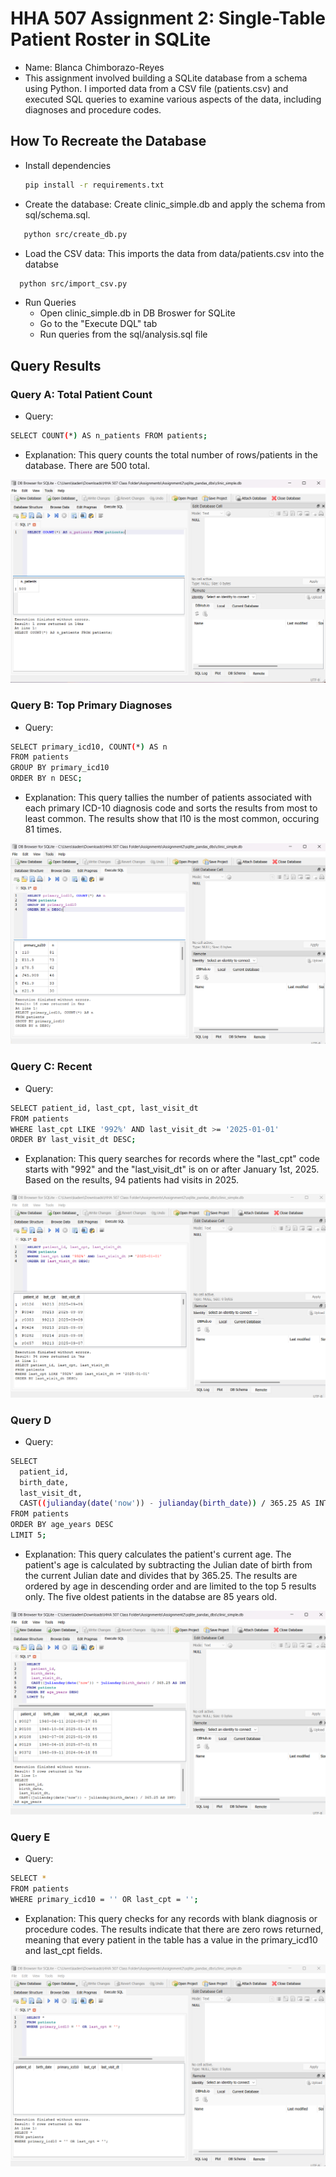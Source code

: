 # HHA 507 Assignment 2: Single-Table Patient Roster in SQLite
- Name: Blanca Chimborazo-Reyes
- This assignment involved building a SQLite database from a schema using Python. I imported data from a CSV file (patients.csv) and executed SQL queries to examine various aspects of the data, including diagnoses and procedure codes.

## How To Recreate the Database
- Install dependencies
   ```bash
   pip install -r requirements.txt
   ```
- Create the database: Create clinic_simple.db and apply the schema from sql/schema.sql.
```bash
   python src/create_db.py
   ```
- Load the CSV data: This imports the data from data/patients.csv into the databse
 ```bash
   python src/import_csv.py
   ```
- Run Queries
    - Open clinic_simple.db in DB Broswer for SQLite
    - Go to the "Execute DQL" tab
    - Run queries from the sql/analysis.sql file

## Query Results
### Query A: Total Patient Count
- Query:

```bash
SELECT COUNT(*) AS n_patients FROM patients;
   ```
- Explanation: This query counts the total number of rows/patients in the database. There are 500 total. 

![QueryA](images/pic1.png)

### Query B: Top Primary Diagnoses
- Query:

```bash
SELECT primary_icd10, COUNT(*) AS n
FROM patients
GROUP BY primary_icd10
ORDER BY n DESC;
   ```
- Explanation: This query tallies the number of patients associated with each primary ICD-10 diagnosis code and sorts the results from most to least common. The results show that I10 is the most common, occuring 81 times. 

![QueryB](images/pic2.png)

### Query C: Recent 
- Query:

```bash
SELECT patient_id, last_cpt, last_visit_dt
FROM patients
WHERE last_cpt LIKE '992%' AND last_visit_dt >= '2025-01-01'
ORDER BY last_visit_dt DESC;
   ```
- Explanation: This query searches for records where the "last_cpt" code starts with "992" and the "last_visit_dt" is on or after January 1st, 2025. Based on the results, 94 patients had visits in 2025.  

![QueryC](images/pic3.png)

### Query D
- Query:

```bash
SELECT
  patient_id,
  birth_date,
  last_visit_dt,
  CAST((julianday(date('now')) - julianday(birth_date)) / 365.25 AS INT) AS age_years
FROM patients
ORDER BY age_years DESC
LIMIT 5;
   ```
- Explanation: This query calculates the patient's current age. The patient's age is calculated by subtracting the Julian date of birth from the current Julian date and divides that by 365.25. The results are ordered by age in descending order and are limited to the top 5 results only. The five oldest patients in the databse are 85 years old. 


![QueryD](images/pic4.png)

### Query E
- Query:

```bash
SELECT *
FROM patients
WHERE primary_icd10 = '' OR last_cpt = '';
   ```
- Explanation: This query checks for any records with blank diagnosis or procedure codes. The results indicate that there are zero rows returned, meaning that every patient in the table has a value in the primary_icd10 and last_cpt fields.

![QueryE](images/pic5.png)